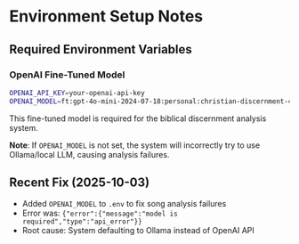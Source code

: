 # Environment Setup Notes

## Required Environment Variables

### OpenAI Fine-Tuned Model
```bash
OPENAI_API_KEY=your-openai-api-key
OPENAI_MODEL=ft:gpt-4o-mini-2024-07-18:personal:christian-discernment-4o-mini-v1:CLxyepav
```

This fine-tuned model is required for the biblical discernment analysis system.

**Note**: If `OPENAI_MODEL` is not set, the system will incorrectly try to use Ollama/local LLM, causing analysis failures.

## Recent Fix (2025-10-03)
- Added `OPENAI_MODEL` to `.env` to fix song analysis failures
- Error was: `{"error":{"message":"model is required","type":"api_error"}}`
- Root cause: System defaulting to Ollama instead of OpenAI API

